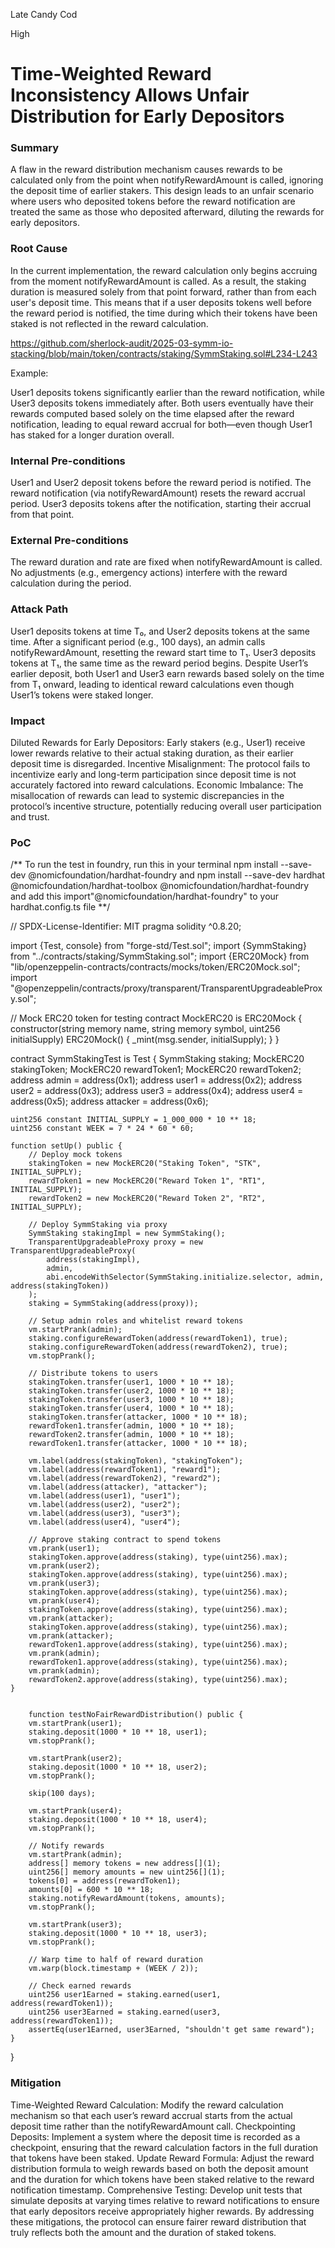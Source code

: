 Late Candy Cod

High

# Time-Weighted Reward Inconsistency Allows Unfair Distribution for Early Depositors

### Summary

A flaw in the reward distribution mechanism causes rewards to be calculated only from the point when notifyRewardAmount is called, ignoring the deposit time of earlier stakers. This design leads to an unfair scenario where users who deposited tokens before the reward notification are treated the same as those who deposited afterward, diluting the rewards for early depositors.

### Root Cause

In the current implementation, the reward calculation only begins accruing from the moment notifyRewardAmount is called. As a result, the staking duration is measured solely from that point forward, rather than from each user's deposit time. This means that if a user deposits tokens well before the reward period is notified, the time during which their tokens have been staked is not reflected in the reward calculation.



https://github.com/sherlock-audit/2025-03-symm-io-stacking/blob/main/token/contracts/staking/SymmStaking.sol#L234-L243


Example:

User1 deposits tokens significantly earlier than the reward notification, while User3 deposits tokens immediately after.
Both users eventually have their rewards computed based solely on the time elapsed after the reward notification, leading to equal reward accrual for both—even though User1 has staked for a longer duration overall.

### Internal Pre-conditions


User1 and User2 deposit tokens before the reward period is notified.
The reward notification (via notifyRewardAmount) resets the reward accrual period.
User3 deposits tokens after the notification, starting their accrual from that point.

### External Pre-conditions


The reward duration and rate are fixed when notifyRewardAmount is called.
No adjustments (e.g., emergency actions) interfere with the reward calculation during the period.

### Attack Path


User1 deposits tokens at time T₀, and User2 deposits tokens at the same time.
After a significant period (e.g., 100 days), an admin calls notifyRewardAmount, resetting the reward start time to T₁.
User3 deposits tokens at T₁, the same time as the reward period begins.
Despite User1’s earlier deposit, both User1 and User3 earn rewards based solely on the time from T₁ onward, leading to identical reward calculations even though User1’s tokens were staked longer.

### Impact


Diluted Rewards for Early Depositors: Early stakers (e.g., User1) receive lower rewards relative to their actual staking duration, as their earlier deposit time is disregarded.
Incentive Misalignment: The protocol fails to incentivize early and long-term participation since deposit time is not accurately factored into reward calculations.
Economic Imbalance: The misallocation of rewards can lead to systemic discrepancies in the protocol’s incentive structure, potentially reducing overall user participation and trust.

### PoC

/** To run the test in foundry, run this in your terminal npm install --save-dev @nomicfoundation/hardhat-foundry and npm install --save-dev hardhat @nomicfoundation/hardhat-toolbox @nomicfoundation/hardhat-foundry and add this import"@nomicfoundation/hardhat-foundry" to your hardhat.config.ts file
**/

// SPDX-License-Identifier: MIT
pragma solidity ^0.8.20;

import {Test, console} from "forge-std/Test.sol";
import {SymmStaking} from "../contracts/staking/SymmStaking.sol";
import {ERC20Mock} from "lib/openzeppelin-contracts/contracts/mocks/token/ERC20Mock.sol";
import "@openzeppelin/contracts/proxy/transparent/TransparentUpgradeableProxy.sol";

// Mock ERC20 token for testing
contract MockERC20 is ERC20Mock {
    constructor(string memory name, string memory symbol, uint256 initialSupply) ERC20Mock() {
        _mint(msg.sender, initialSupply);
    }
}

contract SymmStakingTest is Test {
    SymmStaking staking;
    MockERC20 stakingToken;
    MockERC20 rewardToken1;
    MockERC20 rewardToken2;
    address admin = address(0x1);
    address user1 = address(0x2);
    address user2 = address(0x3);
    address user3 = address(0x4);
    address user4 = address(0x5);
    address attacker = address(0x6);

    uint256 constant INITIAL_SUPPLY = 1_000_000 * 10 ** 18;
    uint256 constant WEEK = 7 * 24 * 60 * 60;

    function setUp() public {
        // Deploy mock tokens
        stakingToken = new MockERC20("Staking Token", "STK", INITIAL_SUPPLY);
        rewardToken1 = new MockERC20("Reward Token 1", "RT1", INITIAL_SUPPLY);
        rewardToken2 = new MockERC20("Reward Token 2", "RT2", INITIAL_SUPPLY);

        // Deploy SymmStaking via proxy
        SymmStaking stakingImpl = new SymmStaking();
        TransparentUpgradeableProxy proxy = new TransparentUpgradeableProxy(
            address(stakingImpl),
            admin,
            abi.encodeWithSelector(SymmStaking.initialize.selector, admin, address(stakingToken))
        );
        staking = SymmStaking(address(proxy));

        // Setup admin roles and whitelist reward tokens
        vm.startPrank(admin);
        staking.configureRewardToken(address(rewardToken1), true);
        staking.configureRewardToken(address(rewardToken2), true);
        vm.stopPrank();

        // Distribute tokens to users
        stakingToken.transfer(user1, 1000 * 10 ** 18);
        stakingToken.transfer(user2, 1000 * 10 ** 18);
        stakingToken.transfer(user3, 1000 * 10 ** 18);
        stakingToken.transfer(user4, 1000 * 10 ** 18);
        stakingToken.transfer(attacker, 1000 * 10 ** 18);
        rewardToken1.transfer(admin, 1000 * 10 ** 18);
        rewardToken2.transfer(admin, 1000 * 10 ** 18);
        rewardToken1.transfer(attacker, 1000 * 10 ** 18);

        vm.label(address(stakingToken), "stakingToken");
        vm.label(address(rewardToken1), "reward1");
        vm.label(address(rewardToken2), "reward2");
        vm.label(address(attacker), "attacker");
        vm.label(address(user1), "user1");
        vm.label(address(user2), "user2");
        vm.label(address(user3), "user3");
        vm.label(address(user4), "user4");

        // Approve staking contract to spend tokens
        vm.prank(user1);
        stakingToken.approve(address(staking), type(uint256).max);
        vm.prank(user2);
        stakingToken.approve(address(staking), type(uint256).max);
        vm.prank(user3);
        stakingToken.approve(address(staking), type(uint256).max);
        vm.prank(user4);
        stakingToken.approve(address(staking), type(uint256).max);
        vm.prank(attacker);
        stakingToken.approve(address(staking), type(uint256).max);
        vm.prank(attacker);
        rewardToken1.approve(address(staking), type(uint256).max);
        vm.prank(admin);
        rewardToken1.approve(address(staking), type(uint256).max);
        vm.prank(admin);
        rewardToken2.approve(address(staking), type(uint256).max);
    }


        function testNoFairRewardDistribution() public {
        vm.startPrank(user1);
        staking.deposit(1000 * 10 ** 18, user1);
        vm.stopPrank();

        vm.startPrank(user2);
        staking.deposit(1000 * 10 ** 18, user2);
        vm.stopPrank();

        skip(100 days);

        vm.startPrank(user4);
        staking.deposit(1000 * 10 ** 18, user4);
        vm.stopPrank();

        // Notify rewards
        vm.startPrank(admin);
        address[] memory tokens = new address[](1);
        uint256[] memory amounts = new uint256[](1);
        tokens[0] = address(rewardToken1);
        amounts[0] = 600 * 10 ** 18;
        staking.notifyRewardAmount(tokens, amounts);
        vm.stopPrank();

        vm.startPrank(user3);
        staking.deposit(1000 * 10 ** 18, user3);
        vm.stopPrank();

        // Warp time to half of reward duration
        vm.warp(block.timestamp + (WEEK / 2));

        // Check earned rewards
        uint256 user1Earned = staking.earned(user1, address(rewardToken1));
        uint256 user3Earned = staking.earned(user3, address(rewardToken1));
        assertEq(user1Earned, user3Earned, "shouldn't get same reward");
    }

  
}

### Mitigation


Time-Weighted Reward Calculation: Modify the reward calculation mechanism so that each user’s reward accrual starts from the actual deposit time rather than the notifyRewardAmount call.
Checkpointing Deposits: Implement a system where the deposit time is recorded as a checkpoint, ensuring that the reward calculation factors in the full duration that tokens have been staked.
Update Reward Formula: Adjust the reward distribution formula to weigh rewards based on both the deposit amount and the duration for which tokens have been staked relative to the reward notification timestamp.
Comprehensive Testing: Develop unit tests that simulate deposits at varying times relative to reward notifications to ensure that early depositors receive appropriately higher rewards.
By addressing these mitigations, the protocol can ensure fairer reward distribution that truly reflects both the amount and the duration of staked tokens.
